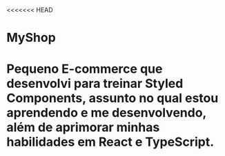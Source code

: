 <<<<<<< HEAD
# MyShop
Pequeno E-commerce que desenvolvi para treinar Styled Components, assunto no qual estou aprendendo e me desenvolvendo, além de aprimorar minhas habilidades em React e TypeScript.
=======